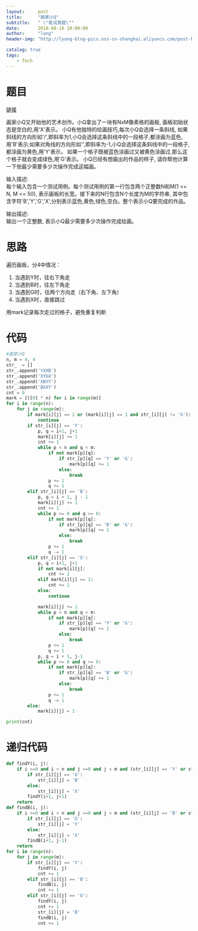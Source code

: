 ```yaml
---
layout:     post
title:      "画家小Q"
subtitle:   " \"笔试真题\""
date:       2018-08-10 10:00:00
author:     "lang"
header-img: "http://lyang-blog-pics.oss-cn-shanghai.aliyuncs.com/post-bg-2017/0330/170330.jpg"

catalog: true
tags:
    - Tech
---
```


# 题目

[链接](https://www.nowcoder.com/questionTerminal/6acc6504df67406c98a75f5575e4b94a?orderByHotValue=1&page=1&onlyReference=false)

画家小Q又开始他的艺术创作。小Q拿出了一块有NxM像素格的画板, 画板初始状态是空白的,用'X'表示。 小Q有他独特的绘画技巧,每次小Q会选择一条斜线, 如果斜线的方向形如'/',即斜率为1,小Q会选择这条斜线中的一段格子,都涂画为蓝色,用'B'表示;如果对角线的方向形如'\',即斜率为-1,小Q会选择这条斜线中的一段格子,都涂画为黄色,用'Y'表示。 如果一个格子既被蓝色涂画过又被黄色涂画过,那么这个格子就会变成绿色,用'G'表示。 小Q已经有想画出的作品的样子, 请你帮他计算一下他最少需要多少次操作完成这幅画。

输入描述:  
每个输入包含一个测试用例。每个测试用例的第一行包含两个正整数N和M(1 <= N, M <= 50), 表示画板的长宽。接下来的N行包含N个长度为M的字符串, 其中包含字符'B','Y','G','X',分别表示蓝色,黄色,绿色,空白。整个表示小Q要完成的作品。

输出描述:  
输出一个正整数, 表示小Q最少需要多少次操作完成绘画。

# 思路

遍历画板，分4中情况：

1. 当遇到Y时，往右下角走
2. 当遇到B时，往左下角走
3. 当遇到G时，往两个方向走（右下角、左下角）
4. 当遇到X时，直接跳过

用mark记录每次走过的格子，避免重复判断

# 代码

```python
#画家小Q
n, m = 4, 4
str_  = []
str_.append('YXXB')
str_.append('XYGX')
str_.append('XBYY')
str_.append('BXXY')
cnt = 0
mark = [([0] * n) for i in range(m)]
for i in range(n):
    for j in range(m):
        if mark[i][j] == 2 or (mark[i][j] == 1 and str_[i][j] != 'G'):
            continue
        if str_[i][j] == 'Y':
            p, q = i+1, j+1
            mark[i][j] += 1
            cnt += 1
            while p < n and q < m:
                if not mark[p][q]:
                    if str_[p][q] == 'Y' or 'G':
                        mark[p][q] += 1
                    else:
                        break
                p += 1
                q += 1
        elif str_[i][j] == 'B':
            p, q = i + 1, j - 1
            mark[i][j] += 1
            cnt += 1
            while p >= 0 and q >= 0:
                if not mark[p][q]:
                    if str_[p][q] == 'B' or 'G':
                        mark[p][q] += 1
                    else:
                        break
                p += 1
                q -= 1
        elif str_[i][j] == 'G':
            p, q = i+1, j+1
            if not mark[i][j]:
                cnt += 2
            elif mark[i][j] == 1:
                cnt += 1
            else:
                continue

            mark[i][j] += 1
            while p < n and q < m:
                if not mark[p][q]:
                    if str_[p][q] == 'Y' or 'G':
                        mark[p][q] += 1
                    else:
                        break
                p += 1
                q += 1
            p, q = i + 1, j-1
            while p >= 0 and q >= 0:
                if not mark[p][q]:
                    if str_[p][q] == 'B' or 'G':
                        mark[p][q] += 1
                    else:
                        break
                p += 1
                q -= 1
        else:
            mark[i][j] = 1

print(cnt)
```

# 递归代码

```python
def findY(i, j):
    if i >=0 and i < n and j >=0 and j < m and (str_[i][j] == 'Y' or str_[i][j] == 'G'):
        if str_[i][j] == 'G':
            str_[i][j] = 'B'
        else:
            str_[i][j] = 'X'
        findY(i+1, j+1)
    return
def findB(i, j):
    if i >=0 and i < n and j >=0 and j < m and (str_[i][j] == 'B' or str_[i][j] == 'G'):
        if str_[i][j] == 'G':
            str_[i][j] = 'Y'
        else:
            str_[i][j] = 'X'
        findB(i+1, j-1)
    return
for i in range(n):
    for j in range(m):
        if str_[i][j] == 'Y':
            findY(i, j)
            cnt += 1
        elif str_[i][j] == 'B':
            findB(i, j)
            cnt += 1
        elif str_[i][j] == 'G':
            findY(i, j)
            cnt += 1
            str_[i][j] = 'B'
            findB(i, j)
            cnt += 1
```